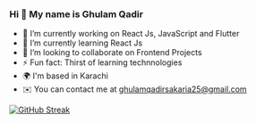 ### Hi 👋 My name is Ghulam Qadir


- 🔭 I’m currently working on React Js, JavaScript and Flutter
- 🧠   I’m currently learning React Js
- 👯 I’m looking to collaborate on Frontend Projects
- ⚡ Fun fact: Thirst of learning technnologies
- 🌍  I'm based in Karachi
- ✉️  You can contact me at ghulamqadirsakaria25@gmail.com






[![GitHub Streak](https://github-readme-streak-stats.herokuapp.com/?user=GhulamQadir)](https://git.io/streak-stats)
